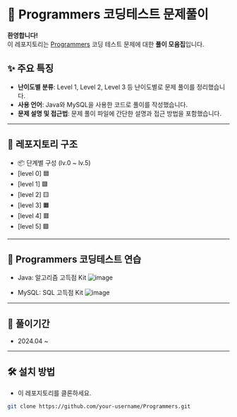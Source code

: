 



# 🎯 Programmers 코딩테스트 문제풀이

**환영합니다!**  
이 레포지토리는 [Programmers](https://programmers.co.kr/) 코딩 테스트 문제에 대한 **풀이 모음집**입니다.  

## ✨ 주요 특징

- **난이도별 분류**: Level 1, Level 2, Level 3 등 난이도별로 문제 풀이를 정리했습니다.
- **사용 언어**: Java와 MySQL을 사용한 코드로 풀이를 작성했습니다.
- **문제 설명 및 접근법**: 문제 풀이 파일에 간단한 설명과 접근 방법을 포함했습니다.

---

## 📂 레포지토리 구조

- 📦 단계별 구성 (lv.0 ~ lv.5)
- [level 0] 🟦
- [level 1] 🟩
- [level 2] 🟨
- [level 3] 🟧
- [level 4] 🟥
- [level 5] 🟪

--- 

## 🌟 Programmers 코딩테스트 연습

- Java: 알고리즘 고득점 Kit
![image](https://github.com/user-attachments/assets/66f7277f-1aa8-4fda-b7b1-a6b4d57fa930)

- MySQL: SQL 고득점 Kit
![image](https://github.com/user-attachments/assets/15bd2e9c-f702-4f12-82c2-1fc14615ad50)

---

## 📑 풀이기간

- 2024.04 ~

---

## 🛠️ 설치 방법

- 이 레포지토리를 클론하세요.

```bash
git clone https://github.com/your-username/Programmers.git

